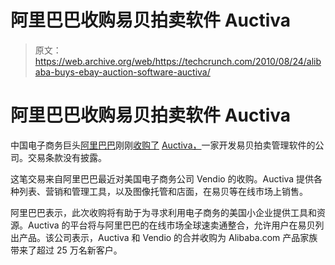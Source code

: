 # 阿里巴巴收购易贝拍卖软件 Auctiva 

> 原文：<https://web.archive.org/web/https://techcrunch.com/2010/08/24/alibaba-buys-ebay-auction-software-auctiva/>

# 阿里巴巴收购易贝拍卖软件 Auctiva

中国电子商务巨头[阿里巴巴](https://web.archive.org/web/20230404100617/http://www.alibaba.com/)刚刚[收购了](https://web.archive.org/web/20230404100617/http://www.businesswire.com/news/home/20100824006735/en) [Auctiva，](https://web.archive.org/web/20230404100617/http://www.auctiva.com/)一家开发易贝拍卖管理软件的公司。交易条款没有披露。

这笔交易来自阿里巴巴最近对美国电子商务公司 Vendio 的收购。Auctiva 提供各种列表、营销和管理工具，以及图像托管和店面，在易贝等在线市场上销售。

阿里巴巴表示，此次收购将有助于为寻求利用电子商务的美国小企业提供工具和资源。Auctiva 的平台将与阿里巴巴的在线市场全球速卖通整合，允许用户在易贝列出产品。该公司表示，Auctiva 和 Vendio 的合并收购为 Alibaba.com 产品家族带来了超过 25 万名新客户。